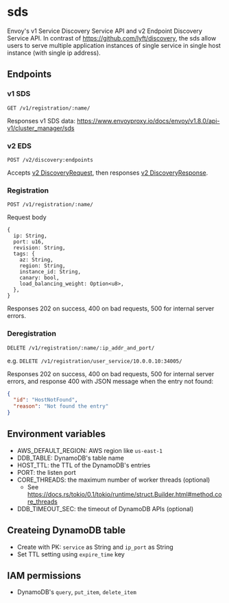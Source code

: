 sds
===

Envoy's v1 Service Discovery Service API and v2 Endpoint Discovery Service API. In contrast of https://github.com/lyft/discovery, the sds allow users to serve multiple application instances of single service in single host instance (with single ip address).

## Endpoints
### v1 SDS
`GET /v1/registration/:name/`

Responses v1 SDS data: https://www.envoyproxy.io/docs/envoy/v1.8.0/api-v1/cluster_manager/sds

### v2 EDS
`POST /v2/discovery:endpoints`

Accepts [v2 DiscoveryRequest](https://www.envoyproxy.io/docs/envoy/v1.8.0/api-v2/api/v2/discovery.proto#discoveryrequest),
then responses [v2 DiscoveryResponse](https://www.envoyproxy.io/docs/envoy/v1.8.0/api-v2/api/v2/discovery.proto#discoveryresponse).

### Registration
`POST /v1/registration/:name/`

Request body

```
{
  ip: String,
  port: u16,
  revision: String,
  tags: {
    az: String,
    region: String,
    instance_id: String,
    canary: bool,
    load_balancing_weight: Option<u8>,
  },
}
```

Responses 202 on success, 400 on bad requests, 500 for internal server errors.

### Deregistration
`DELETE /v1/registration/:name/:ip_addr_and_port/`

e.g. `DELETE /v1/registration/user_service/10.0.0.10:34005/`

Responses 202 on success, 400 on bad requests, 500 for internal server errors, and response 400 with JSON message when
the entry not found:

```json
{
  "id": "HostNotFound",
  "reason": "Not found the entry"
}
```

## Environment variables
- AWS_DEFAULT_REGION: AWS region like `us-east-1`
- DDB_TABLE: DynamoDB's table name
- HOST_TTL: the TTL of the DynamoDB's entries
- PORT: the listen port
- CORE_THREADS: the maximum number of worker threads (optional)
  - See https://docs.rs/tokio/0.1/tokio/runtime/struct.Builder.html#method.core_threads
- DDB_TIMEOUT_SEC: the timeout of DynamoDB APIs (optional)

## Createing DynamoDB table
- Create with PK: `service` as String and `ip_port` as String
- Set TTL setting using `expire_time` key

## IAM permissions
- DynamoDB's `query`, `put_item`, `delete_item`
